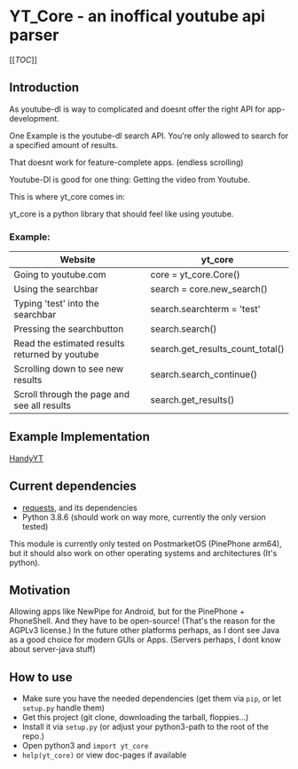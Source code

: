 # YT_Core - an inoffical youtube api parser

[[_TOC_]]


## Introduction

As youtube-dl is way to complicated and doesnt offer the right API for app-development.

One Example is the youtube-dl search API. You're only allowed to search for a specified amount of results.

That doesnt work for feature-complete apps. (endless scrolling)

Youtube-Dl is good for one thing: Getting the video from Youtube.


This is where yt\_core comes in:

yt\_core is a python library that should feel like using youtube.

### Example:

| Website                                       | yt\_core                        |
|-----------------------------------------------|---------------------------------|
| Going to youtube.com                          | core = yt_core.Core()           |
| Using the searchbar                           | search = core.new_search()      |
| Typing 'test' into the searchbar              | search.searchterm = 'test'      |
| Pressing the searchbutton	                | search.search()	          |
| Read the estimated results returned by youtube| search.get_results_count_total()|
| Scrolling down to see new results             | search.search_continue()        |
| Scroll through the page and see all results   | search.get_results()            |

## Example Implementation

[HandyYT](https://gitlab.com/ralf1307/yt_core-examples/)


## Current dependencies

- [requests](https://requests.readthedocs.io/), and its dependencies 
- Python 3.8.6 \(should work on way more, currently the only version tested)

This module is currently only tested on PostmarketOS \(PinePhone arm64\), 
but it should also work on other operating systems and architectures (It's python).

## Motivation

Allowing apps like NewPipe for Android, but for the PinePhone + PhoneShell. 
And they have to be open-source! \(That's the reason for the AGPLv3 license.\)
In the future other platforms perhaps, as I dont see Java as a good choice for modern GUIs or Apps. 
\(Servers perhaps, I dont know about server-java stuff\)


## How to use

- Make sure you have the needed dependencies (get them via `pip`, or let `setup.py` handle them)
- Get this project (git clone, downloading the tarball, floppies...)
- Install it via `setup.py` (or adjust your python3-path to the root of the repo.)
- Open python3 and `import yt_core`
- `help(yt_core)` or view doc-pages if available

